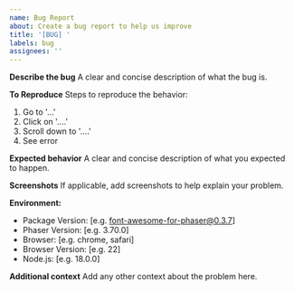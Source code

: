 ```yaml
---
name: Bug Report
about: Create a bug report to help us improve
title: '[BUG] '
labels: bug
assignees: ''
---
```


**Describe the bug**
A clear and concise description of what the bug is.

**To Reproduce**
Steps to reproduce the behavior:

1. Go to '...'
2. Click on '....'
3. Scroll down to '....'
4. See error

**Expected behavior**
A clear and concise description of what you expected to happen.

**Screenshots**
If applicable, add screenshots to help explain your problem.

**Environment:**

- Package Version: [e.g. font-awesome-for-phaser@0.3.7]
- Phaser Version: [e.g. 3.70.0]
- Browser: [e.g. chrome, safari]
- Browser Version: [e.g. 22]
- Node.js: [e.g. 18.0.0]

**Additional context**
Add any other context about the problem here.
